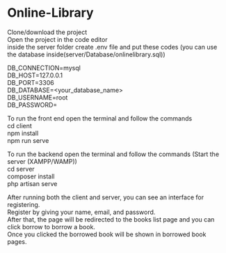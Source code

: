 # Online-Library

Clone/download the project  
Open the project in the code editor  
inside the server folder create .env file and put these codes (you can use the database inside(server/Database/onlinelibrary.sql))  

DB_CONNECTION=mysql  
DB_HOST=127.0.0.1  
DB_PORT=3306  
DB_DATABASE=<your_database_name>  
DB_USERNAME=root  
DB_PASSWORD=  

To run the front end open the terminal and follow the commands  
cd client  
npm install  
npm run serve  

To run the backend open the terminal and follow the commands (Start the server (XAMPP/WAMP))  
cd server  
composer install  
php artisan serve  

After running both the client and server, you can see an interface for registering.   
Register by giving your name, email, and password.   
After that, the page will be redirected to the books list page and you can click borrow to borrow a book.  
Once you clicked the borrowed book will be shown in borrowed book pages.   
